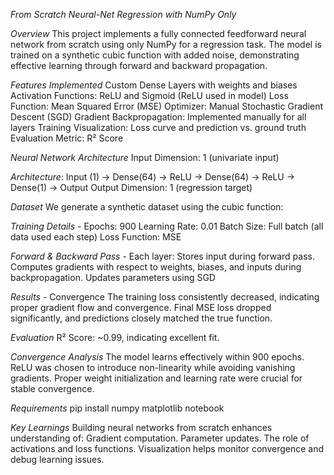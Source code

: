 *From Scratch Neural-Net Regression with NumPy Only*

*Overview*
This project implements a fully connected feedforward neural network from scratch using only NumPy for a regression task. The model is trained on a synthetic cubic function with added noise, demonstrating effective learning through forward and backward propagation.

*Features Implemented*
Custom Dense Layers with weights and biases
Activation Functions: ReLU and Sigmoid (ReLU used in model)
Loss Function: Mean Squared Error (MSE)
Optimizer: Manual Stochastic Gradient Descent (SGD)
Gradient Backpropagation: Implemented manually for all layers
Training Visualization: Loss curve and prediction vs. ground truth
Evaluation Metric: R² Score


*Neural Network Architecture*
Input Dimension: 1 (univariate input)


*Architecture*:
Input (1) → Dense(64) → ReLU → Dense(64) → ReLU → Dense(1) → Output
Output Dimension: 1 (regression target)


*Dataset*
We generate a synthetic dataset using the cubic function:


*Training Details* - 
Epochs: 900
Learning Rate: 0.01
Batch Size: Full batch (all data used each step)
Loss Function: MSE


*Forward & Backward Pass* - 
Each layer: Stores input during forward pass. Computes gradients with respect to weights, biases, and inputs during backpropagation. Updates parameters using SGD


*Results* - 
Convergence
The training loss consistently decreased, indicating proper gradient flow and convergence.
Final MSE loss dropped significantly, and predictions closely matched the true function.


*Evaluation*
R² Score: ~0.99, indicating excellent fit.


*Convergence Analysis*
The model learns effectively within 900 epochs.
ReLU was chosen to introduce non-linearity while avoiding vanishing gradients.
Proper weight initialization and learning rate were crucial for stable convergence.


*Requirements*
pip install numpy matplotlib notebook


*Key Learnings*
Building neural networks from scratch enhances understanding of: 
Gradient computation.
Parameter updates.
The role of activations and loss functions.
Visualization helps monitor convergence and debug learning issues.


